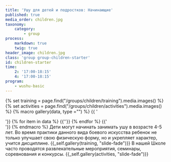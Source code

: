```yaml
---
title: 'Ушу для детей и подростков: Начинающие'
published: true
media_order: children.jpg
taxonomy:
    category:
        - group
process:
    markdown: true
    twig: true
header_image: children.jpg
class: 'group group-children-starter'
id: children-starter
time:
    2: '17:00-18:15'
    4: '17:00-18:15'
program:
    - wushu-basic
---
```

{% set training = page.find("/groups/children/training").media.images() %}
{% set activities = page.find("/groups/children/activities").media.images() %}
{% macro gallery(data, type ="") %}
{{ '<div class="gallery '~ type ~' ">'}}
{% for item in data %}
{{'<img src="'~item.cache.url()~'" alt="">'}}
{% endfor %}
{{'</div>'}}
{% endmacro %}
Дети могут начинать занимать ушу в возрасте 4-5 лет. Во время практики данного вида боевого искусства ребенок не только улучшает свою физическую форму, но и укрепляет характер, учится дисциплине.
  {{_self.gallery(training, "slide-fade")}}
В нашей Школе часто проводятся развлекательные мероприятия, семинары, соревнования и конкурсы.
{{_self.gallery(activities, "slide-fade")}}